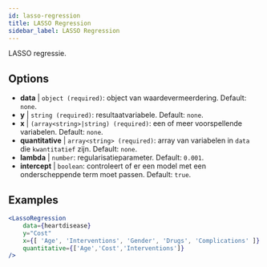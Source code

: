 ```yaml
---
id: lasso-regression
title: LASSO Regression
sidebar_label: LASSO Regression
---
```


LASSO regressie.

## Options

* __data__ | `object (required)`: object van waardevermeerdering. Default: `none`.
* __y__ | `string (required)`: resultaatvariabele. Default: `none`.
* __x__ | `(array<string>|string) (required)`: een of meer voorspellende variabelen. Default: `none`.
* __quantitative__ | `array<string> (required)`: array van variabelen in `data` die `kwantitatief` zijn. Default: `none`.
* __lambda__ | `number`: regularisatieparameter. Default: `0.001`.
* __intercept__ | `boolean`: controleert of er een model met een onderscheppende term moet passen. Default: `true`.


## Examples

```jsx live
<LassoRegression
    data={heartdisease} 
    y="Cost"
    x={[ 'Age', 'Interventions', 'Gender', 'Drugs', 'Complications' ]}
    quantitative={['Age','Cost','Interventions']}
/>
```

